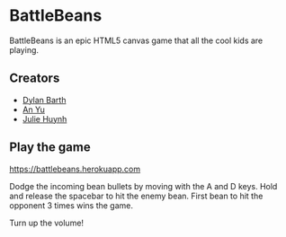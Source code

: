 # BattleBeans
BattleBeans is an epic HTML5 canvas game that all the cool kids are playing. 

## Creators
* [Dylan Barth](https://github.com/dylanjbarth)
* [An Yu](https://github.com/anyu)
* [Julie Huynh](https://www.linkedin.com/in/juliehuynh)

## Play the game
https://battlebeans.herokuapp.com

Dodge the incoming bean bullets by moving with the A and D keys. Hold and release the spacebar to hit the enemy bean. First bean to hit the opponent 3 times wins the game. 

Turn up the volume!





